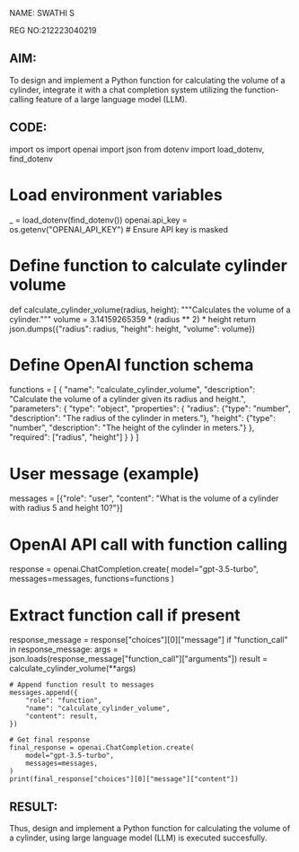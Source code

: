 NAME: SWATHI S

REG NO:212223040219
## AIM:

To design and implement a Python function for calculating the volume of a cylinder, integrate it with a chat completion system utilizing the function-calling feature of a large language model (LLM).

## CODE:
import os
import openai
import json
from dotenv import load_dotenv, find_dotenv

# Load environment variables
_ = load_dotenv(find_dotenv())
openai.api_key = os.getenv("OPENAI_API_KEY")  # Ensure API key is masked

# Define function to calculate cylinder volume
def calculate_cylinder_volume(radius, height):
    """Calculates the volume of a cylinder."""
    volume = 3.14159265359 * (radius ** 2) * height
    return json.dumps({"radius": radius, "height": height, "volume": volume})

# Define OpenAI function schema
functions = [
    {
        "name": "calculate_cylinder_volume",
        "description": "Calculate the volume of a cylinder given its radius and height.",
        "parameters": {
            "type": "object",
            "properties": {
                "radius": {"type": "number", "description": "The radius of the cylinder in meters."},
                "height": {"type": "number", "description": "The height of the cylinder in meters."}
            },
            "required": ["radius", "height"]
        }
    }
]

# User message (example)
messages = [{"role": "user", "content": "What is the volume of a cylinder with radius 5 and height 10?"}]

# OpenAI API call with function calling
response = openai.ChatCompletion.create(
    model="gpt-3.5-turbo",
    messages=messages,
    functions=functions
)

# Extract function call if present
response_message = response["choices"][0]["message"]
if "function_call" in response_message:
    args = json.loads(response_message["function_call"]["arguments"])
    result = calculate_cylinder_volume(**args)
    
    # Append function result to messages
    messages.append({
        "role": "function",
        "name": "calculate_cylinder_volume",
        "content": result,
    })
    
    # Get final response
    final_response = openai.ChatCompletion.create(
        model="gpt-3.5-turbo",
        messages=messages,
    )
    print(final_response["choices"][0]["message"]["content"])
## RESULT:
Thus, design and implement a Python function for calculating the volume of a cylinder, using large language model (LLM) is executed succesfully.


